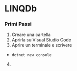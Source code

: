 # LINQDb
### Primi Passi
1. Creare una cartella
2. Aprirla su Visual Studio Code
3. Aprire un terminale e scrivere
* ```
  dotnet new console
  ```
4.
